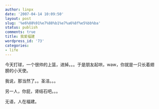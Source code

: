 ```yaml
---
author: linpx
date: '2007-04-14 10:09:50'
layout: post
slug: '%e6%88%91%e7%88%b1%e7%a6%8f%e5%bb%ba'
status: publish
comments: true
title: 我爱福建
wordpress_id: '73'
categories:
- life
---
```


今天打球，一个很帅的上篮，进掉。。。于是朋友起哄，waw，你就是一只长着翅膀的小天使。

  
我说，那当然了。。圣洁。。。

  
另一人，你屁，肾结石吧。。。

  
无语，人在福建。

